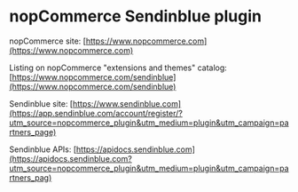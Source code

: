 nopCommerce Sendinblue plugin
===========

nopCommerce site: [https://www.nopcommerce.com](https://www.nopcommerce.com)


Listing on nopCommerce "extensions and themes" catalog: [https://www.nopcommerce.com/sendinblue](https://www.nopcommerce.com/sendinblue)


Sendinblue site: [https://www.sendinblue.com](https://app.sendinblue.com/account/register/?utm_source=nopcommerce_plugin&utm_medium=plugin&utm_campaign=partners_page)

Sendinblue APIs: [https://apidocs.sendinblue.com](https://apidocs.sendinblue.com?utm_source=nopcommerce_plugin&utm_medium=plugin&utm_campaign=partners_pag)
